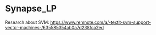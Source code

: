 # Synapse_LP

Research about SVM: https://www.remnote.com/a/-textit-svm-support-vector-machines-/635585354ab0a7d238fca2ed
